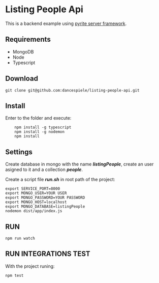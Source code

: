 # Listing People Api
This is a backend example using [pyrite server framework](https://github.com/pyrite-framework/pyrite-server).

## Requirements

* MongoDB
* Node
* Typescript

## Download

`git clone git@github.com:dancespiele/listing-people-api.git`

## Install

Enter to the folder and execute:

```
    npm install -g typescript
    npm install -g nodemon
    npm install
```

## Settings

Create database in mongo with the name ***listingPeople***, create an user asigned to it and a collection ***people***.

Create a script file ***run.sh*** in root path of the project:

```
export SERVICE_PORT=8000
export MONGO_USER=YOUR USER
export MONGO_PASSWORD=YOUR PASSWORD
export MONGO_HOST=localhost
export MONGO_DATABASE=listingPeople
nodemon dist/app/index.js
```

## RUN

`npm run watch`

## RUN INTEGRATIONS TEST

With the project runing:

`npm test`